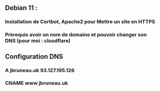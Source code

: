 ## Debian 11 :

### Installation de Certbot, Apache2 pour Mettre un site en HTTPS
### Prèrequis avoir un nom de domaine et pouvoir changer son DNS (pour moi : cloudflare)

	
## Configuration DNS
### A		jbruneau.uk	93.127.195.126
### CNAME	www		jbruneau.uk
